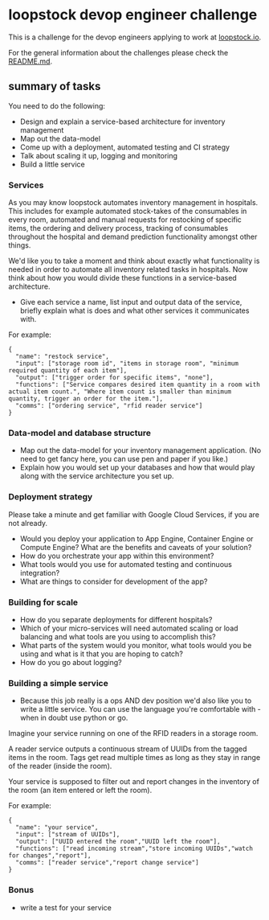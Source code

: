 # loopstock devop engineer challenge

This is a challenge for the devop engineers applying to work at [loopstock.io](http://www.loopstock.io).

For the general information about the challenges please check the [README.md](../README.md).


## summary of tasks

You need to do the following:

* Design and explain a service-based architecture for inventory management
* Map out the data-model
* Come up with a deployment, automated testing and CI strategy
* Talk about scaling it up, logging and monitoring
* Build a little service


### Services

As you may know loopstock automates inventory management in hospitals. This includes for example automated stock-takes of the consumables in every room, automated and manual requests for restocking of specific items, the ordering and delivery process, tracking of consumables throughout the hospital and demand prediction functionality amongst other things. 

We'd like you to take a moment and think about exactly what functionality is needed in order to automate all inventory related tasks in hospitals. Now think about how you would divide these functions in a service-based architecture. 

* Give each service a name, list input and output data of the service, briefly explain what is does and what other services it communicates with.

For example:

```
{
  "name": "restock service",
  "input": ["storage room id", "items in storage room", "minimum required quantity of each item"],
  "output": ["trigger order for specific items", "none"],
  "functions": ["Service compares desired item quantity in a room with actual item count.", "Where item count is smaller than minimum quantity, trigger an order for the item."],
  "comms": ["ordering service", "rfid reader service"]
}
```

### Data-model and database structure

* Map out the data-model for your inventory management application. (No need to get fancy here, you can use pen and paper if you like.) 
* Explain how you would set up your databases and how that would play along with the service architecture you set up.


### Deployment strategy

Please take a minute and get familiar with Google Cloud Services, if you are not already. 

* Would you deploy your application to App Engine, Container Engine or Compute Engine? What are the benefits and caveats of your solution? 
* How do you orchestrate your app within this environment?
* What tools would you use for automated testing and continuous integration?
* What are things to consider for development of the app? 


### Building for scale

* How do you separate deployments for different hospitals?
* Which of your micro-services will need automated scaling or load balancing and what tools are you using to accomplish this?
* What parts of the system would you monitor, what tools would you be using and what is it that you are hoping to catch?
* How do you go about logging?


### Building a simple service

* Because this job really is a ops AND dev position we'd also like you to write a little service. You can use the language you're comfortable with - when in doubt use python or go.

Imagine your service running on one of the RFID readers in a storage room. 

A reader service outputs a continuous stream of UUIDs from the tagged items in the room. 
Tags get read multiple times as long as they stay in range of the reader (inside the room).

Your service is supposed to filter out and report changes in the inventory of the room (an item entered or left the room).

For example: 

```
{
  "name": "your service",
  "input": ["stream of UUIDs"],
  "output": ["UUID entered the room","UUID left the room"],
  "functions": ["read incoming stream","store incoming UUIDs","watch for changes","report"],
  "comms": ["reader service","report change service"]
}
```

### Bonus

* write a test for your service
